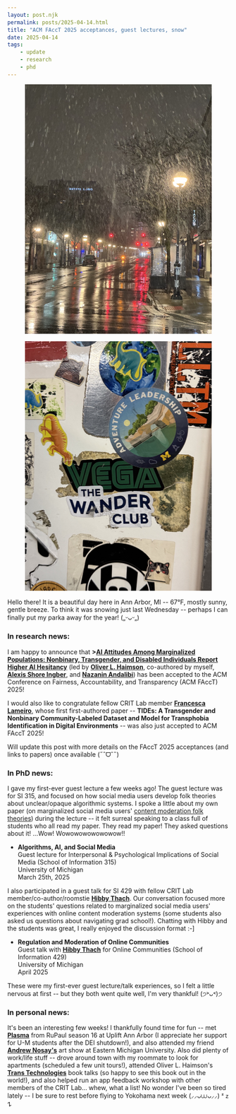 ```yaml
---
layout: post.njk
permalink: posts/2025-04-14.html
title: "ACM FAccT 2025 acceptances, guest lectures, snow"
date: 2025-04-14
tags:
    - update
    - research
    - phd
---
```

<div class="gallery">
    <figure>
        <a href="../images/blowingsnow-2025.jpg" data-caption="Blowing snow in Ann Arbor, MI"><img src="../images/thumbnails/thumb-blowingsnow-2025.jpg" alt="Thick blowing snow downtown at night; Ann Arbor, Michigan"></a>
    </figure>
    <figure>
        <a href="../images/fleetwoodstickers-2025.jpg" data-caption="Some cool stickers on the wall; Fleetwood Diner, Ann Arbor, MI"><img src="../images/thumbnails/thumb-fleetwoodstickers-2025.jpg" alt="Several colourful band stickers on a white diner wall; Fleetwood Diner, Ann Arbor, Michigan"></a>
    </figure>
</div>

Hello there! It is a beautiful day here in Ann Arbor, MI -- 67°F, mostly sunny, gentle breeze. To think it was snowing just last Wednesday -- perhaps I can finally put my parka away for the year! („ᵕᴗᵕ„)

### In research news:
I am happy to announce that <b>><a href="https://doi.org/10.1145/3715275.3732081" target="blank">AI Attitudes Among Marginalized Populations: Nonbinary, Transgender, and Disabled Individuals Report Higher AI Hesitancy</a></b> (led by <a href="https://oliverhaimson.com" target="blank"><b>Oliver L. Haimson</b></a>, co-authored by myself, <a href="https://www.alexisshoreingber.com" target="blank"><b>Alexis Shore Ingber</a></b>, and <a href="https://www.nazaninandalibi.net" target="blank"><b>Nazanin Andalibi</a></b>) has been accepted to the ACM Conference on Fairness, Accountability, and Transparency (ACM FAccT) 2025! 

I would also like to congratulate fellow CRIT Lab member <a href="https://francescalameiro.com" target="blank"><b>Francesca Lameiro</a></b>, whose first first-authored paper -- **TIDEs: A Transgender and Nonbinary Community-Labeled Dataset and Model for Transphobia Identification in Digital Environments** -- was also just accepted to ACM FAccT 2025! 

Will update this post with more details on the FAccT 2025 acceptances (and links to papers) once available (˶ˆᗜˆ˵)

### In PhD news:
I gave my first-ever guest lecture a few weeks ago! The guest lecture was for SI 315, and focused on how social media users develop folk theories about unclear/opaque algorithmic systems. I spoke a little about my own paper (on marginalized social media users' <a href="https://dl.acm.org/doi/epdf/10.1145/3632741" target="blank">content moderation folk theories</a>) during the lecture -- it felt surreal speaking to a class full of students who all read my paper. They read my paper! They asked questions about it! ...Wow! Wowowowowowowow!! 

* **Algorithms, AI, and Social Media**    
Guest lecture for Interpersonal & Psychological Implications of Social Media (School of Information 315)   
University of Michigan  
March 25th, 2025  

I also participated in a guest talk for SI 429 with fellow CRIT Lab member/co-author/roomstie <a href="https://www.hibbythach.com" target="_blank"><b>Hibby Thach</b></a>. Our conversation focused more on the students' questions related to marginalized social media users' experiences with online content moderation systems (some students also asked us questions about navigating grad school!). Chatting with Hibby and the students was great, I really enjoyed the discussion format :-]

* **Regulation and Moderation of Online Communities**  
Guest talk with <a href="https://www.hibbythach.com" target="_blank"><b>Hibby Thach</b></a> for Online Communities (School of Information 429)  
University of Michigan  
April 2025  

These were my first-ever guest lecture/talk experiences, so I felt a little nervous at first -- but they both went quite well, I'm very thankful! (੭˃ᴗ˂)੭ 

### In personal news:
It's been an interesting few weeks! I thankfully found time for fun -- met <a href="https://www.instagram.com/plasmanyc/?hl=en" target="blank"><b>Plasma</a></b> from RuPaul season 16 at Uplift Ann Arbor (I appreciate her support for U-M students after the DEI shutdown!), and also attended my friend <a href="https://andrewnosay.com" target="blank"><b>Andrew Nosay's</a></b> art show at Eastern Michigan University. Also did plenty of work/life stuff -- drove around town with my roommate to look for apartments (scheduled a few unit tours!), attended Oliver L. Haimson's <a href="https://mitpress.mit.edu/9780262551861/trans-technologies/" target="blank"><b>Trans Technologies</a></b> book talks (so happy to see this book out in the world!), and also helped run an app feedback workshop with other members of the CRIT Lab... whew, what a list! No wonder I've been so tired lately -- I be sure to rest before flying to Yokohama next week (⸝⸝ᴗ⩊ᴗ⸝⸝) ᶻ 𝗓 𐰁